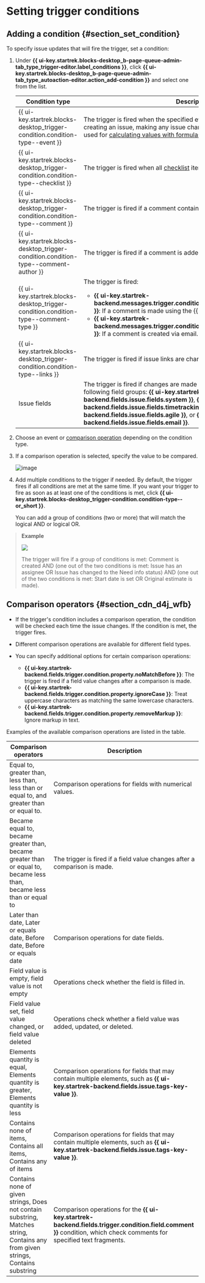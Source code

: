 # Setting trigger conditions

## Adding a condition {#section_set_condition}

To specify issue updates that will fire the trigger, set a condition:

1. Under **{{ ui-key.startrek.blocks-desktop_b-page-queue-admin-tab_type_trigger-editor.label_conditions }}**, click **{{ ui-key.startrek.blocks-desktop_b-page-queue-admin-tab_type_autoaction-editor.action_add-condition }}** and select one from the list.

   | Condition type | Description |
   ----- | -----
   | {{ ui-key.startrek.blocks-desktop_trigger-condition.condition-type--event }} | The trigger is fired when the specified event occurs. For example, when creating an issue, making any issue changes, or editing the fields that are used for [calculating values with formulas](set-action.md#section_calc_field). |
   | {{ ui-key.startrek.blocks-desktop_trigger-condition.condition-type--checklist }} | The trigger is fired when all [checklist](checklist.md) items in an issue are completed. |
   | {{ ui-key.startrek.blocks-desktop_trigger-condition.condition-type--comment }} | The trigger is fired if a comment contains a specific text fragment. |
   | {{ ui-key.startrek.blocks-desktop_trigger-condition.condition-type--comment-author }} | The trigger is fired if a comment is added by the specified user. |
   | {{ ui-key.startrek.blocks-desktop_trigger-condition.condition-type--comment-type }} | The trigger is fired: <ul><li>**{{ ui-key.startrek-backend.messages.trigger.condition.type.CommentMessage.Internal }}**: If a comment is made using the {{ tracker-name }} interface.</li><li>**{{ ui-key.startrek-backend.messages.trigger.condition.type.CommentMessage.External }}**: If a comment is created via email.</li></ul> |
   | {{ ui-key.startrek.blocks-desktop_trigger-condition.condition-type--links }} | The trigger is fired if issue links are changed. |
   | Issue fields | The trigger is fired if changes are made to a field that belongs to any of the following field groups: **{{ ui-key.startrek-backend.fields.issue.fields.system }}**, **{{ ui-key.startrek-backend.fields.issue.fields.timetracking }}**, **{{ ui-key.startrek-backend.fields.issue.fields.agile }}**, or **{{ ui-key.startrek-backend.fields.issue.fields.email }}**. |

1. Choose an event or [comparison operation](#section_cdn_d4j_wfb) depending on the condition type.

1. If a comparison operation is selected, specify the value to be compared.

   ![image](../../_assets/tracker/boolean.png)

1. Add multiple conditions to the trigger if needed. By default, the trigger fires if all conditions are met at the same time. If you want your trigger to fire as soon as at least one of the conditions is met, click **{{ ui-key.startrek.blocks-desktop_trigger-condition.condition-type--or_short }}**.

   You can add a group of conditions (two or more) that will match the logical AND or logical OR.

> **Example**
>
> ![](../../_assets/tracker/trigger-example1.png)
>
> The trigger will fire if a group of conditions is met: Comment is created AND (one out of the two conditions is met: Issue has an assignee OR Issue has changed to the Need info status) AND (one out of the two conditions is met: Start date is set OR Original estimate is made).

## Comparison operators {#section_cdn_d4j_wfb}

- If the trigger's condition includes a comparison operation, the condition will be checked each time the issue changes. If the condition is met, the trigger fires.
- Different comparison operations are available for different field types.
- You can specify additional options for certain comparison operations:

   - **{{ ui-key.startrek-backend.fields.trigger.condition.property.noMatchBefore }}**: The trigger is fired if a field value changes after a comparison is made.
   - **{{ ui-key.startrek-backend.fields.trigger.condition.property.ignoreCase }}**: Treat uppercase characters as matching the same lowercase characters.
   - **{{ ui-key.startrek-backend.fields.trigger.condition.property.removeMarkup }}**: Ignore markup in text.

Examples of the available comparison operations are listed in the table.


| Comparison operators | Description |
----- | -----
| Equal to, greater than, less than, less than or equal to, and greater than or equal to. | Comparison operations for fields with numerical values. |
| Became equal to, became greater than, became greater than or equal to, became less than, became less than or equal to | The trigger is fired if a field value changes after a comparison is made. |
| Later than date, Later or equals date, Before date, Before or equals date | Comparison operations for date fields. |
| Field value is empty, field value is not empty | Operations check whether the field is filled in. |
| Field value set, field value changed, or field value deleted | Operations check whether a field value was added, updated, or deleted. |
| Elements quantity is equal, Elements quantity is greater, Elements quantity is less | Comparison operations for fields that may contain multiple elements, such as **{{ ui-key.startrek-backend.fields.issue.tags-key-value }}**. |
| Contains none of items, Contains all items, Contains any of items | Comparison operations for fields that may contain multiple elements, such as **{{ ui-key.startrek-backend.fields.issue.tags-key-value }}**. |
| Contains none of given strings, Does not contain substring, Matches string, Contains any from given strings, Contains substring | Comparison operations for the **{{ ui-key.startrek-backend.fields.trigger.condition.field.comment }}** condition, which check comments for specified text fragments. |
